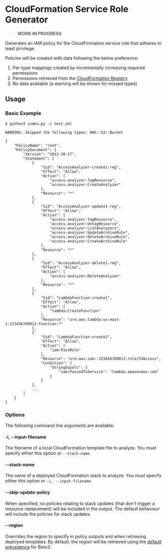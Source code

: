 # CloudFormation Service Role Generator

> **WORK IN PROGRESS**

Generates an IAM policy for the CloudFormation service role that adheres to least privilege.

Policies will be created with data following the below preference:
1. Per-type mappings created by incrementally increasing required permissions
2. Permissions retrieved from the [CloudFormation Registry](https://docs.aws.amazon.com/AWSCloudFormation/latest/UserGuide/registry.html)
3. No data available (a warning will be shown for missed types)

## Usage

### Basic Example

```
$ python3 index.py -i test.yml

WARNING: Skipped the following types: AWS::S3::Bucket

{
    "PolicyName": "root",
    "PolicyDocument": {
        "Version": "2012-10-17",
        "Statement": [
            {
                "Sid": "AccessAnalyzer-create1-reg",
                "Effect": "Allow",
                "Action": [
                    "access-analyzer:TagResource",
                    "access-analyzer:CreateAnalyzer"
                ],
                "Resource": "*"
            },
            {
                "Sid": "AccessAnalyzer-update1-reg",
                "Effect": "Allow",
                "Action": [
                    "access-analyzer:TagResource",
                    "access-analyzer:UntagResource",
                    "access-analyzer:ListAnalyzers",
                    "access-analyzer:UpdateArchiveRule",
                    "access-analyzer:DeleteArchiveRule",
                    "access-analyzer:CreateArchiveRule"
                ],
                "Resource": "*"
            },
            {
                "Sid": "AccessAnalyzer-delete1-reg",
                "Effect": "Allow",
                "Action": [
                    "access-analyzer:DeleteAnalyzer"
                ],
                "Resource": "*"
            },
            {
                "Sid": "LambdaFunction-create1",
                "Effect": "Allow",
                "Action": [
                    "lambda:CreateFunction"
                ],
                "Resource": "arn:aws:lambda:us-east-1:123456789012:function:*"
            },
            {
                "Sid": "LambdaFunction-create2",
                "Effect": "Allow",
                "Action": [
                    "iam:PassRole"
                ],
                "Resource": "arn:aws:iam::123456789012:role/S3Access",
                "Condition": {
                    "StringEquals": {
                        "iam:PassedToService": "lambda.amazonaws.com"
                    }
                }
            },
            ...
        ]
    }
}
```

### Options

The following command line arguments are available:

#### -i, --input-filename <filename>

The filename of a local CloudFormation template file to analyze. You must specify either this option or `--stack-name`.

#### --stack-name <stackname>

The name of a deployed CloudFormation stack to analyze. You must specify either this option or `-i, --input-filename`.

#### --skip-update-policy

When specified, no policies relating to stack updates (that don't trigger a resource replacement) will be included in the output. The default behaviour will include the policies for stack updates.

#### --region <name>

Overrides the region to specify in policy outputs and when retrieving deployed templates. By default, the region will be retrieved using the [default precedence](https://boto3.amazonaws.com/v1/documentation/api/latest/guide/configuration.html#configuring-credentials) for Boto3.
